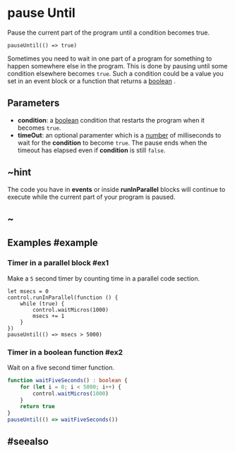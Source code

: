 # pause Until

Pause the current part of the program until a condition becomes true.

```sig
pauseUntil(() => true)
```

Sometimes you need to wait in one part of a program for something to happen somewhere else in the program. This is done by pausing until some condition elsewhere becomes ``true``. Such a condition could be a value you set in an event block or a function that returns a [boolean](/types/boolean) .

## Parameters

* **condition**: a [boolean](/types/boolean) condition that restarts the program when it becomes ``true``.
* **timeOut**: an optional paramenter which is a [number](/types/number) of milliseconds to wait for the **condition** to become ``true``. The pause ends when the timeout has elapsed even if **condition** is still ``false``.

## ~hint

The code you have in **events** or inside **runInParallel** blocks will continue to execute while the current part of your program is paused.

## ~

## Examples #example

### Timer in a parallel block #ex1

Make a `5` second timer by counting time in a parallel code section.

```blocks
let msecs = 0
control.runInParallel(function () {
    while (true) {
        control.waitMicros(1000)
        msecs += 1
    }
})
pauseUntil(() => msecs > 5000)
```

### Timer in a boolean function #ex2

Wait on a five second timer function.

```typescript
function waitFiveSeconds() : boolean {
    for (let i = 0; i < 5000; i++) {
        control.waitMicros(1000)
    }
    return true
}
pauseUntil(() => waitFiveSeconds())
```

## #seealso